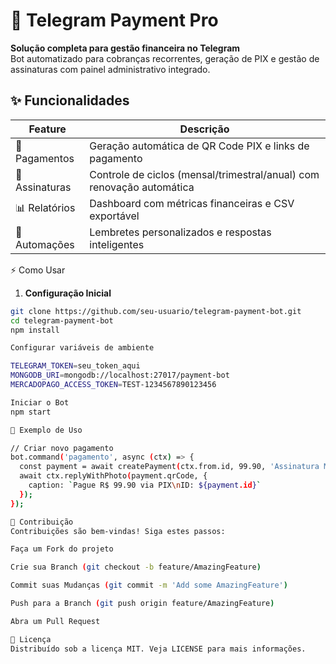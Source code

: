 # 🤖 Telegram Payment Pro

**Solução completa para gestão financeira no Telegram**  
Bot automatizado para cobranças recorrentes, geração de PIX e gestão de assinaturas com painel administrativo integrado.



## ✨ Funcionalidades

| Feature          | Descrição                                                                 |
|------------------|--------------------------------------------------------------------------|
| 💸 Pagamentos    | Geração automática de QR Code PIX e links de pagamento                   |
| 🔄 Assinaturas   | Controle de ciclos (mensal/trimestral/anual) com renovação automática    |
| 📊 Relatórios    | Dashboard com métricas financeiras e CSV exportável                      |
| 🤖 Automações    | Lembretes personalizados e respostas inteligentes                        |

⚡ Como Usar

1. **Configuração Inicial**
```bash
git clone https://github.com/seu-usuario/telegram-payment-bot.git
cd telegram-payment-bot
npm install

Configurar variáveis de ambiente

TELEGRAM_TOKEN=seu_token_aqui
MONGODB_URI=mongodb://localhost:27017/payment-bot
MERCADOPAGO_ACCESS_TOKEN=TEST-1234567890123456

Iniciar o Bot
npm start

📌 Exemplo de Uso

// Criar novo pagamento
bot.command('pagamento', async (ctx) => {
  const payment = await createPayment(ctx.from.id, 99.90, 'Assinatura Mensal');
  await ctx.replyWithPhoto(payment.qrCode, {
    caption: `Pague R$ 99.90 via PIX\nID: ${payment.id}`
  });
});

🤝 Contribuição
Contribuições são bem-vindas! Siga estes passos:

Faça um Fork do projeto

Crie sua Branch (git checkout -b feature/AmazingFeature)

Commit suas Mudanças (git commit -m 'Add some AmazingFeature')

Push para a Branch (git push origin feature/AmazingFeature)

Abra um Pull Request

📄 Licença
Distribuído sob a licença MIT. Veja LICENSE para mais informações.
